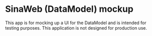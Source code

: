 # SinaWeb (DataModel) mockup

This app is for mocking up a UI for the DataModel and is intended for testing
purposes. This application is not designed for production use.
